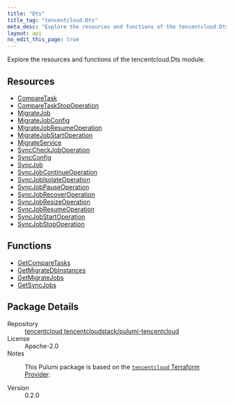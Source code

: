 ```yaml
---
title: "Dts"
title_tag: "tencentcloud.Dts"
meta_desc: "Explore the resources and functions of the tencentcloud.Dts module."
layout: api
no_edit_this_page: true
---
```


<!-- WARNING: this file was generated by Pulumi Docs Generator. -->
<!-- Do not edit by hand unless you're certain you know what you are doing! -->

Explore the resources and functions of the tencentcloud.Dts module.

<h2 id="resources">Resources</h2>
<ul class="api">
    <li><a href="comparetask/" title="CompareTask"><span class="api-symbol api-symbol--resource"></span>CompareTask</a></li>
    <li><a href="comparetaskstopoperation/" title="CompareTaskStopOperation"><span class="api-symbol api-symbol--resource"></span>CompareTaskStopOperation</a></li>
    <li><a href="migratejob/" title="MigrateJob"><span class="api-symbol api-symbol--resource"></span>MigrateJob</a></li>
    <li><a href="migratejobconfig/" title="MigrateJobConfig"><span class="api-symbol api-symbol--resource"></span>MigrateJobConfig</a></li>
    <li><a href="migratejobresumeoperation/" title="MigrateJobResumeOperation"><span class="api-symbol api-symbol--resource"></span>MigrateJobResumeOperation</a></li>
    <li><a href="migratejobstartoperation/" title="MigrateJobStartOperation"><span class="api-symbol api-symbol--resource"></span>MigrateJobStartOperation</a></li>
    <li><a href="migrateservice/" title="MigrateService"><span class="api-symbol api-symbol--resource"></span>MigrateService</a></li>
    <li><a href="synccheckjoboperation/" title="SyncCheckJobOperation"><span class="api-symbol api-symbol--resource"></span>SyncCheckJobOperation</a></li>
    <li><a href="syncconfig/" title="SyncConfig"><span class="api-symbol api-symbol--resource"></span>SyncConfig</a></li>
    <li><a href="syncjob/" title="SyncJob"><span class="api-symbol api-symbol--resource"></span>SyncJob</a></li>
    <li><a href="syncjobcontinueoperation/" title="SyncJobContinueOperation"><span class="api-symbol api-symbol--resource"></span>SyncJobContinueOperation</a></li>
    <li><a href="syncjobisolateoperation/" title="SyncJobIsolateOperation"><span class="api-symbol api-symbol--resource"></span>SyncJobIsolateOperation</a></li>
    <li><a href="syncjobpauseoperation/" title="SyncJobPauseOperation"><span class="api-symbol api-symbol--resource"></span>SyncJobPauseOperation</a></li>
    <li><a href="syncjobrecoveroperation/" title="SyncJobRecoverOperation"><span class="api-symbol api-symbol--resource"></span>SyncJobRecoverOperation</a></li>
    <li><a href="syncjobresizeoperation/" title="SyncJobResizeOperation"><span class="api-symbol api-symbol--resource"></span>SyncJobResizeOperation</a></li>
    <li><a href="syncjobresumeoperation/" title="SyncJobResumeOperation"><span class="api-symbol api-symbol--resource"></span>SyncJobResumeOperation</a></li>
    <li><a href="syncjobstartoperation/" title="SyncJobStartOperation"><span class="api-symbol api-symbol--resource"></span>SyncJobStartOperation</a></li>
    <li><a href="syncjobstopoperation/" title="SyncJobStopOperation"><span class="api-symbol api-symbol--resource"></span>SyncJobStopOperation</a></li>
</ul>

<h2 id="functions">Functions</h2>
<ul class="api">
    <li><a href="getcomparetasks/" title="GetCompareTasks"><span class="api-symbol api-symbol--function"></span>GetCompareTasks</a></li>
    <li><a href="getmigratedbinstances/" title="GetMigrateDbInstances"><span class="api-symbol api-symbol--function"></span>GetMigrateDbInstances</a></li>
    <li><a href="getmigratejobs/" title="GetMigrateJobs"><span class="api-symbol api-symbol--function"></span>GetMigrateJobs</a></li>
    <li><a href="getsyncjobs/" title="GetSyncJobs"><span class="api-symbol api-symbol--function"></span>GetSyncJobs</a></li>
</ul>

<h2 id="package-details">Package Details</h2>
<dl class="package-details">
	<dt>Repository</dt>
	<dd><a href="https://github.com/tencentcloudstack/pulumi-tencentcloud">tencentcloud tencentcloudstack/pulumi-tencentcloud</a></dd>
	<dt>License</dt>
	<dd>Apache-2.0</dd>
	<dt>Notes</dt>
	<dd><p>This Pulumi package is based on the <a href="https://github.com/tencentcloudstack/terraform-provider-tencentcloud"><code>tencentcloud</code> Terraform Provider</a>.</p>
</dd>
	<dt>Version</dt>
	<dd>0.2.0</dd>
</dl>

